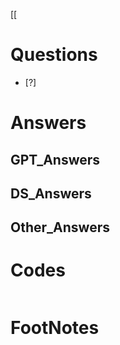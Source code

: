 [[

# Questions

- [?] 


# Answers

## GPT_Answers


## DS_Answers


## Other_Answers


# Codes

```python

```



# FootNotes